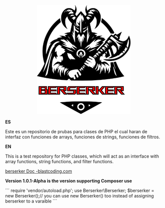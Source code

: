 <div align="center">
<img src="berserker.png" width="300"/>
</div>
<p><strong>ES</strong></p>
<p>Este es un repositorio de prubas para clases de PHP el cual haran de interfaz con funciones de arrays, funciones de strings, funciones de filtros.</p>
<p><strong>EN</strong></p>
<p>This is a test repository for PHP classes, which will act as an interface with array functions, string functions, and filter functions.</p>
<a href="https://blastcoding.com/en/php-berserker/">berserker Doc -blastcoding.com</a>

<p><strong>Version 1.0.1-Alpha is the version supporting Composer use</strong></p>
´´´
require 'vendor/autoload.php';
use Berserker\Berserker;
$berserker = new Berserker();// you can use new Berserker() too instead of assigning berserker to a varaible
´´´
